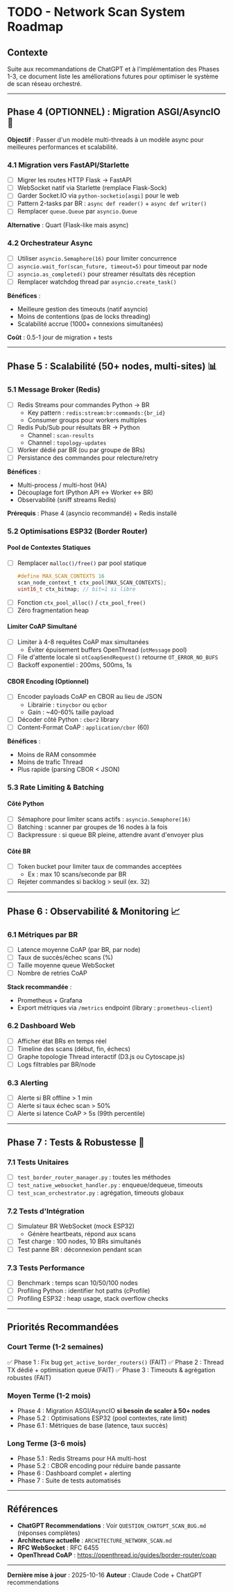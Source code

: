 # TODO - Network Scan System Roadmap

## Contexte

Suite aux recommandations de ChatGPT et à l'implémentation des Phases 1-3, ce document liste les améliorations futures pour optimiser le système de scan réseau orchestré.

---

## Phase 4 (OPTIONNEL) : Migration ASGI/AsyncIO 🚀

**Objectif** : Passer d'un modèle multi-threads à un modèle async pour meilleures performances et scalabilité.

### 4.1 Migration vers FastAPI/Starlette
- [ ] Migrer les routes HTTP Flask → FastAPI
- [ ] WebSocket natif via Starlette (remplace Flask-Sock)
- [ ] Garder Socket.IO via `python-socketio[asgi]` pour le web
- [ ] Pattern 2-tasks par BR : `async def reader()` + `async def writer()`
- [ ] Remplacer `queue.Queue` par `asyncio.Queue`

**Alternative** : Quart (Flask-like mais async)

### 4.2 Orchestrateur Async
- [ ] Utiliser `asyncio.Semaphore(16)` pour limiter concurrence
- [ ] `asyncio.wait_for(scan_future, timeout=5)` pour timeout par node
- [ ] `asyncio.as_completed()` pour streamer résultats dès réception
- [ ] Remplacer watchdog thread par `asyncio.create_task()`

**Bénéfices** :
- Meilleure gestion des timeouts (natif asyncio)
- Moins de contentions (pas de locks threading)
- Scalabilité accrue (1000+ connexions simultanées)

**Coût** : 0.5-1 jour de migration + tests

---

## Phase 5 : Scalabilité (50+ nodes, multi-sites) 📊

### 5.1 Message Broker (Redis)
- [ ] Redis Streams pour commandes Python → BR
  - Key pattern : `redis:stream:br:commands:{br_id}`
  - Consumer groups pour workers multiples
- [ ] Redis Pub/Sub pour résultats BR → Python
  - Channel : `scan-results`
  - Channel : `topology-updates`
- [ ] Worker dédié par BR (ou par groupe de BRs)
- [ ] Persistance des commandes pour relecture/retry

**Bénéfices** :
- Multi-process / multi-host (HA)
- Découplage fort (Python API ↔ Worker ↔ BR)
- Observabilité (sniff streams Redis)

**Prérequis** : Phase 4 (asyncio recommandé) + Redis installé

### 5.2 Optimisations ESP32 (Border Router)

#### Pool de Contextes Statiques
- [ ] Remplacer `malloc()/free()` par pool statique
  ```c
  #define MAX_SCAN_CONTEXTS 16
  scan_node_context_t ctx_pool[MAX_SCAN_CONTEXTS];
  uint16_t ctx_bitmap; // bit=1 si libre
  ```
- [ ] Fonction `ctx_pool_alloc()` / `ctx_pool_free()`
- [ ] Zéro fragmentation heap

#### Limiter CoAP Simultané
- [ ] Limiter à 4-8 requêtes CoAP max simultanées
  - Éviter épuisement buffers OpenThread (`otMessage` pool)
- [ ] File d'attente locale si `otCoapSendRequest()` retourne `OT_ERROR_NO_BUFS`
- [ ] Backoff exponentiel : 200ms, 500ms, 1s

#### CBOR Encoding (Optionnel)
- [ ] Encoder payloads CoAP en CBOR au lieu de JSON
  - Librairie : `tinycbor` ou `qcbor`
  - Gain : ~40-60% taille payload
- [ ] Décoder côté Python : `cbor2` library
- [ ] Content-Format CoAP : `application/cbor` (60)

**Bénéfices** :
- Moins de RAM consommée
- Moins de trafic Thread
- Plus rapide (parsing CBOR < JSON)

### 5.3 Rate Limiting & Batching

#### Côté Python
- [ ] Sémaphore pour limiter scans actifs : `asyncio.Semaphore(16)`
- [ ] Batching : scanner par groupes de 16 nodes à la fois
- [ ] Backpressure : si queue BR pleine, attendre avant d'envoyer plus

#### Côté BR
- [ ] Token bucket pour limiter taux de commandes acceptées
  - Ex : max 10 scans/seconde par BR
- [ ] Rejeter commandes si backlog > seuil (ex. 32)

---

## Phase 6 : Observabilité & Monitoring 📈

### 6.1 Métriques par BR
- [ ] Latence moyenne CoAP (par BR, par node)
- [ ] Taux de succès/échec scans (%)
- [ ] Taille moyenne queue WebSocket
- [ ] Nombre de retries CoAP

**Stack recommandée** :
- Prometheus + Grafana
- Export métriques via `/metrics` endpoint (library : `prometheus-client`)

### 6.2 Dashboard Web
- [ ] Afficher état BRs en temps réel
- [ ] Timeline des scans (début, fin, échecs)
- [ ] Graphe topologie Thread interactif (D3.js ou Cytoscape.js)
- [ ] Logs filtrables par BR/node

### 6.3 Alerting
- [ ] Alerte si BR offline > 1 min
- [ ] Alerte si taux échec scan > 50%
- [ ] Alerte si latence CoAP > 5s (99th percentile)

---

## Phase 7 : Tests & Robustesse 🧪

### 7.1 Tests Unitaires
- [ ] `test_border_router_manager.py` : toutes les méthodes
- [ ] `test_native_websocket_handler.py` : enqueue/dequeue, timeouts
- [ ] `test_scan_orchestrator.py` : agrégation, timeouts globaux

### 7.2 Tests d'Intégration
- [ ] Simulateur BR WebSocket (mock ESP32)
  - Génère heartbeats, répond aux scans
- [ ] Test charge : 100 nodes, 10 BRs simultanés
- [ ] Test panne BR : déconnexion pendant scan

### 7.3 Tests Performance
- [ ] Benchmark : temps scan 10/50/100 nodes
- [ ] Profiling Python : identifier hot paths (cProfile)
- [ ] Profiling ESP32 : heap usage, stack overflow checks

---

## Priorités Recommandées

### Court Terme (1-2 semaines)
✅ Phase 1 : Fix bug `get_active_border_routers()` (FAIT)
✅ Phase 2 : Thread TX dédié + optimisation queue (FAIT)
✅ Phase 3 : Timeouts & agrégation robustes (FAIT)

### Moyen Terme (1-2 mois)
- Phase 4 : Migration ASGI/AsyncIO **si besoin de scaler à 50+ nodes**
- Phase 5.2 : Optimisations ESP32 (pool contextes, rate limit)
- Phase 6.1 : Métriques de base (latence, taux succès)

### Long Terme (3-6 mois)
- Phase 5.1 : Redis Streams pour HA multi-host
- Phase 5.2 : CBOR encoding pour réduire bande passante
- Phase 6 : Dashboard complet + alerting
- Phase 7 : Suite de tests automatisés

---

## Références

- **ChatGPT Recommendations** : Voir `QUESTION_CHATGPT_SCAN_BUG.md` (réponses complètes)
- **Architecture actuelle** : `ARCHITECTURE_NETWORK_SCAN.md`
- **RFC WebSocket** : RFC 6455
- **OpenThread CoAP** : https://openthread.io/guides/border-router/coap

---

**Dernière mise à jour** : 2025-10-16
**Auteur** : Claude Code + ChatGPT recommendations
